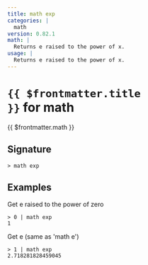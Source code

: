 ```yaml
---
title: math exp
categories: |
  math
version: 0.82.1
math: |
  Returns e raised to the power of x.
usage: |
  Returns e raised to the power of x.
---
```


# <code>{{ $frontmatter.title }}</code> for math

<div class='command-title'>{{ $frontmatter.math }}</div>

## Signature

```> math exp ```

## Examples

Get e raised to the power of zero
```shell
> 0 | math exp
1
```

Get e (same as 'math e')
```shell
> 1 | math exp
2.718281828459045
```
